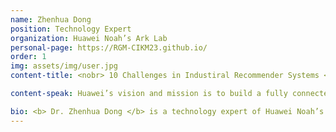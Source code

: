 ```yaml
---
name: Zhenhua Dong
position: Technology Expert 
organization: Huawei Noah’s Ark Lab
personal-page: https://RGM-CIKM23.github.io/
order: 1
img: assets/img/user.jpg
content-title: <nobr> 10 Challenges in Industiral Recommender Systems </nobr>

content-speak: Huawei’s vision and mission is to build a fully connected intelligent world. Since 2013, Huawei Noah’s Ark Lab has helped many products to build recommender systems and search engines for getting the right information to the right users. Every day, our recommender systems serve hundreds of millions of mobile phone users and recommend different kinds of content and services such as apps, news feeds, songs, videos, books, themes, and instant services. The big data and various scenarios provide us with great opportunities to develop advanced recommendation technologies. Furthermore, we have witnessed the technical trend of recommendation models in the past ten years, from the shallow and simple models like collaborative filtering, linear model, low rank models to the deep and complex models like neural network, pre-trained language models. Based on the mission, opportunities and technological trends, we have also met several hard problems in our recommender systems. In this talk, we will share ten important and interesting challenges and hope that the RecSys community can get inspired and create better recommender systems.

bio: <b> Dr. Zhenhua Dong </b> is a technology expert of Huawei Noah’s ark lab, he is leading a research team focused on recommender system and causal inference. His team has launched significant improvements of recommender systems for several applications, such as news feeds, app store, instant services and advertising. With more than 40 patents and 50 research articles in TKDE, SIGIR, RecSys, WWW, AAAI, CIKM etc., he is known for research on recommender system, causal inference and counterfactual learning. He is also serving as PC or SPC members of SIGKDD, SIGIR, RecSys, WSDM, CIKM. He received the BEng degree from Tianjin University in 2006 and the PhD degree from Nankai University in 2012. He was a visiting scholar at GroupLens lab in the University of Minnesota during 2010-2011.
---
```

